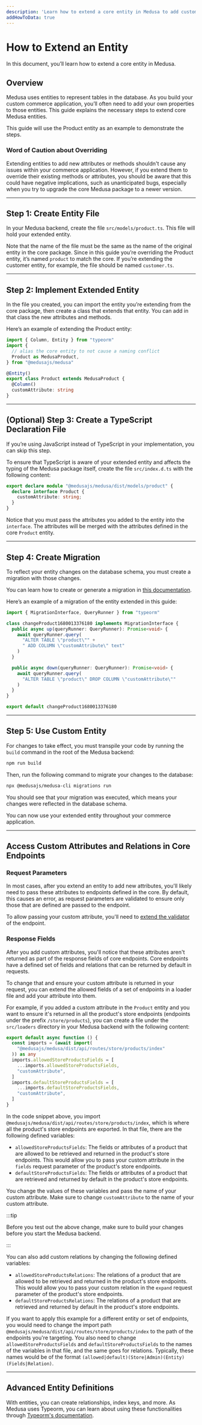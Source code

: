 ```yaml
---
description: 'Learn how to extend a core entity in Medusa to add custom attributes.'
addHowToData: true
---
```


# How to Extend an Entity

In this document, you’ll learn how to extend a core entity in Medusa.

## Overview

Medusa uses entities to represent tables in the database. As you build your custom commerce application, you’ll often need to add your own properties to those entities. This guide explains the necessary steps to extend core Medusa entities.

This guide will use the Product entity as an example to demonstrate the steps.

### Word of Caution about Overriding

Extending entities to add new attributes or methods shouldn't cause any issues within your commerce application. However, if you extend them to override their existing methods or attributes, you should be aware that this could have negative implications, such as unanticipated bugs, especially when you try to upgrade the core Medusa package to a newer version.

---

## Step 1: Create Entity File

In your Medusa backend, create the file `src/models/product.ts`. This file will hold your extended entity.

Note that the name of the file must be the same as the name of the original entity in the core package. Since in this guide you’re overriding the Product entity, it’s named `product` to match the core. If you’re extending the customer entity, for example, the file should be named `customer.ts`.

---

## Step 2: Implement Extended Entity

In the file you created, you can import the entity you’re extending from the core package, then create a class that extends that entity. You can add in that class the new attributes and methods.

Here’s an example of extending the Product entity:

```ts title=src/models/product.ts
import { Column, Entity } from "typeorm"
import {
  // alias the core entity to not cause a naming conflict
  Product as MedusaProduct,
} from "@medusajs/medusa"

@Entity()
export class Product extends MedusaProduct {
  @Column()
  customAttribute: string
}
```

---

## (Optional) Step 3: Create a TypeScript Declaration File

If you’re using JavaScript instead of TypeScript in your implementation, you can skip this step.

To ensure that TypeScript is aware of your extended entity and affects the typing of the Medusa package itself, create the file `src/index.d.ts` with the following content:

```ts title=src/index.d.ts
export declare module "@medusajs/medusa/dist/models/product" {
  declare interface Product {
    customAttribute: string;
  }
}
```

Notice that you must pass the attributes you added to the entity into the `interface`. The attributes will be merged with the attributes defined in the core `Product` entity.

---

## Step 4: Create Migration

To reflect your entity changes on the database schema, you must create a migration with those changes.

You can learn how to create or generate a migration in [this documentation](./migrations/create.md).

Here’s an example of a migration of the entity extended in this guide:

```ts title=src/migration/1680013376180-changeProduct.ts
import { MigrationInterface, QueryRunner } from "typeorm"

class changeProduct1680013376180 implements MigrationInterface {
  public async up(queryRunner: QueryRunner): Promise<void> {
    await queryRunner.query(
      "ALTER TABLE \"product\"" + 
      " ADD COLUMN \"customAttribute\" text"
    )
  }

  public async down(queryRunner: QueryRunner): Promise<void> {
    await queryRunner.query(
      "ALTER TABLE \"product\" DROP COLUMN \"customAttribute\""
    )
  }
}

export default changeProduct1680013376180
```

---

## Step 5: Use Custom Entity

For changes to take effect, you must transpile your code by running the `build` command in the root of the Medusa backend:

```bash npm2yarn
npm run build
```

Then, run the following command to migrate your changes to the database:

```bash
npx @medusajs/medusa-cli migrations run
```

You should see that your migration was executed, which means your changes were reflected in the database schema.

You can now use your extended entity throughout your commerce application.

---

## Access Custom Attributes and Relations in Core Endpoints

### Request Parameters

In most cases, after you extend an entity to add new attributes, you'll likely need to pass these attributes to endpoints defined in the core. By default, this causes an error, as request parameters are validated to ensure only those that are defined are passed to the endpoint.

To allow passing your custom attribute, you'll need to [extend the validator](../endpoints/extend-validator.md) of the endpoint.

### Response Fields

After you add custom attributes, you'll notice that these attributes aren't returned as part of the response fields of core endpoints. Core endpoints have a defined set of fields and relations that can be returned by default in requests.

To change that and ensure your custom attribute is returned in your request, you can extend the allowed fields of a set of endpoints in a loader file and add your attribute into them.

For example, if you added a custom attribute in the `Product` entity and you want to ensure it's returned in all the product's store endpoints (endpoints under the prefix `/store/products`), you can create a file under the `src/loaders` directory in your Medusa backend with the following content:

```ts title=src/loaders/extend-product-fields.ts
export default async function () {
  const imports = (await import(
    "@medusajs/medusa/dist/api/routes/store/products/index"
  )) as any
  imports.allowedStoreProductsFields = [
    ...imports.allowedStoreProductsFields,
    "customAttribute",
  ]
  imports.defaultStoreProductsFields = [
    ...imports.defaultStoreProductsFields,
    "customAttribute",
  ]
}
```

In the code snippet above, you import `@medusajs/medusa/dist/api/routes/store/products/index`, which is where all the product's store endpoints are exported. In that file, there are the following defined variables:

- `allowedStoreProductsFields`: The fields or attributes of a product that are allowed to be retrieved and returned in the product's store endpoints. This would allow you to pass your custom attribute in the `fields` request parameter of the product's store endpoints.
- `defaultStoreProductsFields`: The fields or attributes of a product that are retrieved and returned by default in the product's store endpoints.

You change the values of these variables and pass the name of your custom attribute. Make sure to change `customAttribute` to the name of your custom attribute.

:::tip

Before you test out the above change, make sure to build your changes before you start the Medusa backend.

:::

You can also add custom relations by changing the following defined variables:

- `allowedStoreProductsRelations`: The relations of a product that are allowed to be retrieved and returned in the product's store endpoints. This would allow you to pass your custom relation in the `expand` request parameter of the product's store endpoints.
- `defaultStoreProductsRelations`: The relations of a product that are retrieved and returned by default in the product's store endpoints.

If you want to apply this example for a different entity or set of endpoints, you would need to change the import path `@medusajs/medusa/dist/api/routes/store/products/index` to the path of the endpoints you're targeting. You also need to change `allowedStoreProductsFields` and `defaultStoreProductsFields` to the names of the variables in that file, and the same goes for relations. Typically, these names would be of the format `(allowed|default)(Store|Admin)(Entity)(Fields|Relation)`.

---

## Advanced Entity Definitions

With entities, you can create relationships, index keys, and more. As Medusa uses Typeorm, you can learn about using these functionalities through [Typeorm's documentation](https://typeorm.io/).
